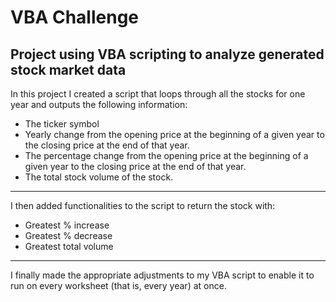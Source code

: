 # VBA Challenge
Project using VBA scripting to analyze generated stock market data
-----------------------------------------------------------------------------------------------
In this project I created a script that loops through all the stocks for one year and outputs the following information:
- The ticker symbol
- Yearly change from the opening price at the beginning of a given year to the closing price at the end of that year.
- The percentage change from the opening price at the beginning of a given year to the closing price at the end of that year.
- The total stock volume of the stock.
-----------------------------------------------------------------------------------------------
I then added functionalities to the script to return the stock with:
- Greatest % increase
- Greatest % decrease
- Greatest total volume
-----------------------------------------------------------------------------------------------
I finally made the appropriate adjustments to my VBA script to enable it to run on every worksheet (that is, every year) at once.
